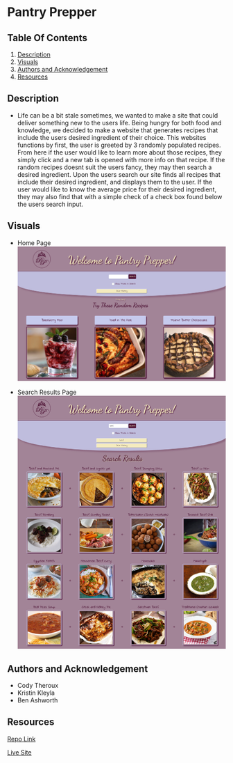 # Pantry Prepper


## Table Of Contents
1. [Description](#description)
2. [Visuals](#visuals)
3. [Authors and Acknowledgement](#authors-and-acknowledgement)
4. [Resources](#resources)

## Description 
- Life can be a bit stale sometimes, we wanted to make a site that could deliver something new to the users life. Being hungry for both food and knowledge, we decided to make a website that generates recipes that include the users desired ingredient of their choice. This websites functions by first, the user is greeted by 3 randomly populated recipes. From here if the user would like to learn more about those recipes, they simply click and a new tab is opened with more info on that recipe. If the random recipes doesnt suit the users fancy, they may then search a desired ingredient. Upon the users search our site finds all recipes that include their desired ingredient, and displays them to the user. If the user would like to know the average price for their desired ingredient, they may also find that with a simple check of a check box found below the users search input. 


## Visuals
- Home Page
![Screen Shot](assets/images/Pantry-Prepper-Results.png)

- Search Results Page
![Screen Shot](assets/images/Pantry-Prepper-Results2.png)

## Authors and Acknowledgement
- Cody Theroux
- Kristin Kleyla
- Ben Ashworth

## Resources
[Repo Link](https://github.com/kleylakb89/pantry-prepper) 

[Live Site]()
 

